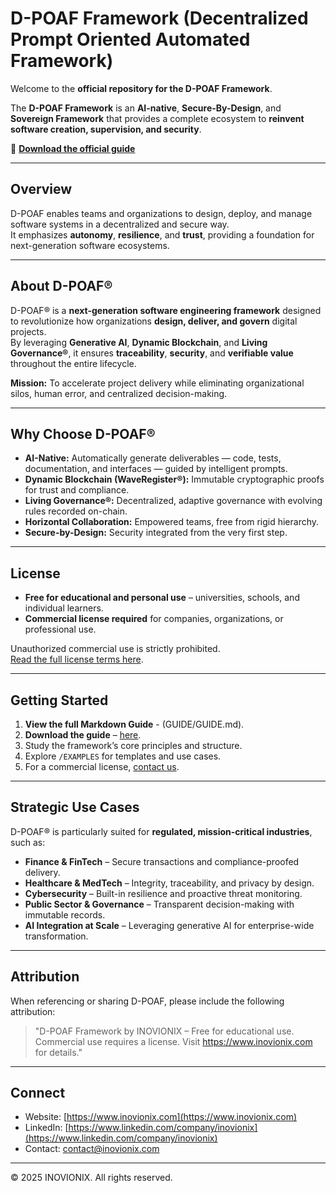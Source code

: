 # D-POAF Framework (Decentralized Prompt Oriented Automated Framework)

Welcome to the **official repository for the D-POAF Framework**.

The **D-POAF Framework** is an **AI-native**, **Secure-By-Design**, and **Sovereign Framework** that provides a complete ecosystem to **reinvent software creation, supervision, and security**.

📖 **[Download the official guide](GUIDE/guide.pdf)**

---

## Overview
D-POAF enables teams and organizations to design, deploy, and manage software systems in a decentralized and secure way.  
It emphasizes **autonomy**, **resilience**, and **trust**, providing a foundation for next-generation software ecosystems.

---

## About D-POAF®

D-POAF® is a **next-generation software engineering framework** designed to revolutionize how organizations **design, deliver, and govern** digital projects.  
By leveraging **Generative AI**, **Dynamic Blockchain**, and **Living Governance®**, it ensures **traceability**, **security**, and **verifiable value** throughout the entire lifecycle.

**Mission:** To accelerate project delivery while eliminating organizational silos, human error, and centralized decision-making.

---

## Why Choose D-POAF®

- **AI-Native:** Automatically generate deliverables — code, tests, documentation, and interfaces — guided by intelligent prompts.  
- **Dynamic Blockchain (WaveRegister®):** Immutable cryptographic proofs for trust and compliance.  
- **Living Governance®:** Decentralized, adaptive governance with evolving rules recorded on-chain.  
- **Horizontal Collaboration:** Empowered teams, free from rigid hierarchy.  
- **Secure-by-Design:** Security integrated from the very first step.

---

## License
- **Free for educational and personal use** – universities, schools, and individual learners.  
- **Commercial license required** for companies, organizations, or professional use.

Unauthorized commercial use is strictly prohibited.  
[Read the full license terms here](LICENCE.md).

---

## Getting Started
1. **View the full Markdown Guide** - (GUIDE/GUIDE.md).
2. **Download the guide** – [here](GUIDE/guide.pdf).   
3. Study the framework’s core principles and structure.  
4. Explore `/EXAMPLES` for templates and use cases.  
5. For a commercial license, [contact us](mailto:contact@inovionix.com).

---

## Strategic Use Cases

D-POAF® is particularly suited for **regulated, mission-critical industries**, such as:

- **Finance & FinTech** – Secure transactions and compliance-proofed delivery.  
- **Healthcare & MedTech** – Integrity, traceability, and privacy by design.  
- **Cybersecurity** – Built-in resilience and proactive threat monitoring.  
- **Public Sector & Governance** – Transparent decision-making with immutable records.  
- **AI Integration at Scale** – Leveraging generative AI for enterprise-wide transformation.

---

## Attribution
When referencing or sharing D-POAF, please include the following attribution:

> "D-POAF Framework by INOVIONIX – Free for educational use.  
> Commercial use requires a license. Visit https://www.inovionix.com for details."

---

## Connect
- Website: [https://www.inovionix.com](https://www.inovionix.com)  
- LinkedIn: [https://www.linkedin.com/company/inovionix](https://www.linkedin.com/company/inovionix)  
- Contact: [contact@inovionix.com](mailto:contact@inovionix.com)

---

© 2025 INOVIONIX. All rights reserved.
